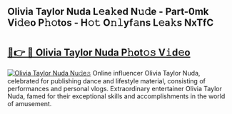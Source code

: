 ## Olivia Taylor Nuda L𝚎a𝚔ed N𝚞𝚍e - Part-0mk Vi𝚍𝚎o P𝚑𝚘tos - H𝚘𝚝 O𝚗𝚕yf𝚊ns L𝚎a𝚔s NxTfC

# <h2><a href="http://kf5wsm.oniu.top/?m=Olivia+Taylor+Nuda">🔗👉 🔴 Olivia Taylor Nuda P𝚑ot𝚘𝚜 V𝚒d𝚎o</a></h2>

[![Olivia Taylor Nuda Nu𝚍e𝚜](https://i.imgur.com/0qMVB7G.gif)](http://kf5wsm.oniu.top/?m=Olivia+Taylor+Nuda)
Online influencer Olivia Taylor Nuda, celebrated for publishing dance and lifestyle material, consisting of performances and personal vlogs. Extraordinary entertainer Olivia Taylor Nuda, famed for their exceptional skills and accomplishments in the world of amusement.  
